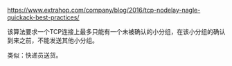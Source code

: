 https://www.extrahop.com/company/blog/2016/tcp-nodelay-nagle-quickack-best-practices/

该算法要求一个TCP连接上最多只能有一个未被确认的小分组，在该小分组的确认到来之前，不能发送其他小分组。

类似：快递员送货。



